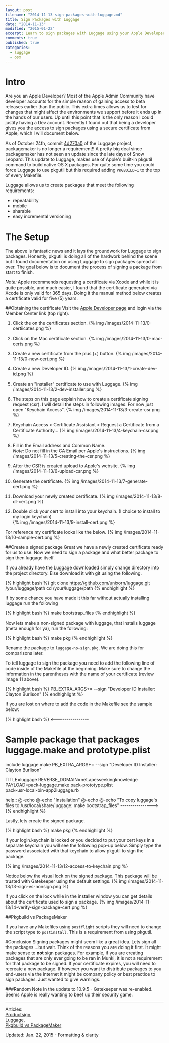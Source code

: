 ```yaml
---
layout: post
filename: "2014-11-13-sign-packages-with-luggage.md"
title: Sign Packages with Luggage
date: "2014-11-13"
modified: "2015-01-22"
excerpt: Learn to sign packages with Luggage using your Apple Developer Account.
comments: true
published: true
categories: 
  - luggage
  - osx
---
```


# Intro
Are you an Apple Developer? Most of the Apple Admin Community have developer accounts for the simple reason of gaining access to beta releases earlier than the public. This extra times allows us to test for changes that might affect the environments we support before it ends up in the hands of our users. Up until this point that is the only reason I could justify having a Dev account. Recently I found out that being a developer gives you the access to sign packages using a secure certificate from Apple, which I will document below.

As of October 24th, commit [4d270a0](https://github.com/unixorn/luggage/commit/4d270a0dbc5f31bebbf9672d4a2970ad6316c8b4) of the Luggage project, packagemaker is no longer a requirement!! A pretty big deal since packagemaker has not seen an update since the late days of Snow Leopard. This update to Luggage, makes use of Apple's built-in pkgutil command to build native OS X packages. For quite some time you could force Luggage to use pkgutil but this required adding ``PKGBUILD=1`` to the top of every Makefile.

Luggage allows us to create packages that meet the following requirements:

* repeatability
* mobile
* sharable
* easy incremental versioning

# The Setup

The above is fantastic news and it lays the groundwork for Luggage to sign packages. Honestly, pkgutil is doing all of the hardwork behind the scene but I found documentation on using Luggage to sign packages spread all over. The goal below is to document the process of signing a package from start to finish.

_Note:_  Apple recommends requesting a certificate via Xcode and while it is quite possible, and much easier, I found that the certificate generated via Xcode is only valid for 365 days. Doing it the manual method below creates a certificate valid for five (5) years.

##Obtaining the certificate
Visit the [Apple Developer page](https://developer.apple.com) and login via the Member Center link (top right).

1. Click the on the certificates section.
{% img /images/2014-11-13/0-certiicates.png %}

1. Click on the Mac certificate section.
{% img /images/2014-11-13/0-mac-certs.png %}

1. Create a new certificate from the plus (+) button.
{% img /images/2014-11-13/0-new-cert.png %}

1. Create a new Developer ID.
{% img /images/2014-11-13/1-create-dev-id.png %}

1. Create an "installer" certificate to use with Luggage.
{% img /images/2014-11-13/2-dev-installer.png %}

1. The steps on this page explain how to create a certificate signing request (csr). I will detail the steps in following images. For now just open "Keychain Access".
{% img /images/2014-11-13/3-create-csr.png %}

1. Keychain Access > Certificate Assistant > Request a Certificate from a Certificate Authority...
{% img /images/2014-11-13/4-keychain-csr.png %}

1. Fill in the Email address and Common Name.  
_Note:_ Do not fill in the CA Email per Apple's instructions.
{% img /images/2014-11-13/5-creating-the-csr.png %}

1. After the CSR is created upload to Apple's website.
{% img /images/2014-11-13/6-upload-csr.png %}

1. Generate the certificate.
{% img /images/2014-11-13/7-generate-cert.png %}

1. Download your newly created certificate.
{% img /images/2014-11-13/8-dl-cert.png %}

1. Double click your cert to install into your keychain. (I choice to install to my login keychain)  
{% img /images/2014-11-13/9-install-cert.png %}

For reference my certificate looks like the below.
{% img /images/2014-11-13/10-sample-cert.png %}

##Create a signed package
Great we have a newly created certificate ready for us to use. Now we need to sign a package and what better package to sign then luggage itself.

If you already have the Luggage downloaded simply change directory into the project directory. Else download it with git using the following.

{% highlight bash %}
git clone https://github.com/unixorn/luggage.git /your/luggage/path
cd /your/luggage/path
{% endhighlight %}

If by some chance you have made it this far without actually installing luggage run the following

{% highlight bash %}
make bootstrap_files
{% endhighlight %}

Now lets make a non-signed package with luggage, that installs luggage (meta enough for ya), run the following:

{% highlight bash %}
make pkg
{% endhighlight %}

Rename the package to ``luggage-no-sign.pkg``. We are doing this for comparisons later.

To tell luggage to sign the package you need to add the following line of code inside of the Makefile at the beginning. Make sure to change the information in the parentheses with the name of your certificate (review image 11 above).

{% highlight bash %}
PB_EXTRA_ARGS+= --sign "Developer ID Installer: Clayton Burlison"
{% endhighlight %}

If you are lost on where to add the code in the Makefile see the sample below: 

{% highlight bash %}
<----------------
#
# Sample package that packages luggage.make and prototype.plist

include luggage.make
PB_EXTRA_ARGS+= --sign "Developer ID Installer: Clayton Burlison"

TITLE=luggage
REVERSE_DOMAIN=net.apesseekingknowledge
PAYLOAD=pack-luggage.make pack-prototype.plist \
	pack-usr-local-bin-app2luggage.rb

help::
	@-echo
	@-echo "Installation"
	@-echo
	@-echo "To copy luggage's files to /usr/local/share/luggage: make bootstrap_files"
---------------->
{% endhighlight %}

Lastly, lets create the signed package.

{% highlight bash %}
make pkg
{% endhighlight %}

If your login.keychain is locked or you decided to put your cert keys in a separate keychain you will see the following pop-up below. Simply type the password associated with that keychain to allow pkgutil to sign the package.

{% img /images/2014-11-13/12-access-to-keychain.png %}

Notice below the visual lock on the signed package. This package will be trusted with Gatekeeper using the default settings.
{% img /images/2014-11-13/13-sign-vs-nonsign.png %}

If you click on the lock while in the installer window you can get details about the certificate used to sign a package.
{% img /images/2014-11-13/14-verify-sign-package-cert.png %}

##Pkgbuild vs PackageMaker

If you have any Makefiles using ``postflight`` scripts they will need to change the script type to ``postinstall``. This is a requirement from using pkgutil.


#Conclusion
Signing packages might seem like a great idea. Lets sign all the packages....but wait. Think of the reasons you are doing it first. It might make sense to **not** sign packages. For example, if you are creating packages that are only ever going to be ran in Munki, it is not a requirement for that package to be signed. If your certificate expires, you will need to recreate a new package. If however you want to distribute packages to you end-users via the internet it might be company policy or best practice to sign packages. Just wanted to give warnings.


###Random Note
In the update to 10.9.5 - Gatekeeper was re-enabled. Seems Apple is really wanting to beef up their security game.

---

Articles:  
[Productsign](https://groups.google.com/forum/?fromgroups#!topic/the-luggage/9WeNMBcvKjA),  
[Luggage](https://github.com/unixorn/luggage),  
[Pkgbuild vs PackageMaker](https://groups.google.com/forum/?fromgroups#!topic/the-luggage/aCU9nNsMUaE)

Updated: Jan. 22, 2015 - Formatting & clarity